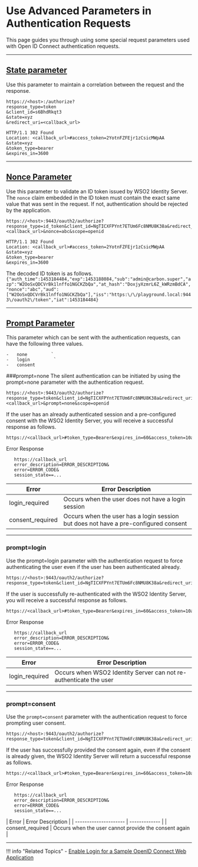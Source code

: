# Use Advanced Parameters in Authentication Requests

This page guides you through using some special request parameters used with Open ID Connect authentication requests.

 ----
 
## [State parameter](../../../concepts/authentication/traditional-authentication-request#state-parameter)
Use this parameter to maintain a correlation between the request and the response.

```tab="Sample Request"
https://<host>:/authorize?
response_type=token
&client_id=s6BhdRkqt3
&state=xyz
&redirect_uri=<callback_url>
```

```tab="Sample Response"
HTTP/1.1 302 Found
Location: <callback_url>#access_token=2YotnFZFEjr1zCsicMWpAA
&state=xyz
&token_type=bearer
&expires_in=3600
```
 ----
 
## [Nonce Parameter](../../authentication/concepts/traditional-authentication-request#nonce-parameter)
Use this parameter to validate an ID token issued by WSO2 Identity Server.
The `nonce` claim embedded in the ID token must contain the exact same value that was sent in the request. 
If not, authentication should be rejected by the application.

```tab="Sample Request"
https://<host>:9443/oauth2/authorize?response_type=id_token&client_id=NgTICXFPYnt7ETUm6Fc8NMU8K38a&redirect_uri=<callback_url>&nonce=abc&scope=openid
```

```tab="Sample Response"
HTTP/1.1 302 Found
Location: <callback_url>#access_token=2YotnFZFEjr1zCsicMWpAA
&state=xyz
&token_type=bearer
&expires_in=3600
```

The decoded ID token is as follows.
```{"auth_time":1453184484,"exp":1453188084,"sub":"admin@carbon.super","azp":"W2OoSxQDCVrBk1lnffo1NGCKZbQa","at_hash":"DoxjyXzmrL6Z_kWRzmBdCA","nonce":"abc","aud":["W2OoSxQDCVrBk1lnffo1NGCKZbQa"],"iss":"https:\/\/playground.local:9443\/oauth2\/token","iat":1453184484}```

 ----
 
## [Prompt Parameter](../../authentication/concepts/traditional-authentication-request#prompt-parameter)
This parameter which can be sent with the authentication requests, can have the following three values.
    
    -   none         `
    -   login         `
    -   consent
    
###prompt=none
The silent authentication can be initiated by using the prompt=none parameter with the authentication request.

```tab="Sample Request"
https://<host>:9443/oauth2/authorize?response_type=token&client_id=NgTICXFPYnt7ETUm6Fc8NMU8K38a&redirect_uri=<callback_url>&prompt=none&scope=openid
```

If the user has an already authenticated session and a pre-configured consent with the WSO2 Identity Server, you will receive a successful response as follows.

```tab="Successful Response"
https://<callback_url>#token_type=Bearer&expires_in=60&access_token=10a361a99aa4bd6e0aa79c6ea7bcdb66
```

Error Response
```
   https://callback_url
   error_description=ERROR_DESCRIPTION&
   error=ERROR_CODE&
   session_state==...
```
    
   | Error                 | Error Description         | 
   | --------------------- | ------------- | 
   | login_required | Occurs when the user does not have a login session  |                            
   | consent_required           | Occurs when the user has a login session but does not have a pre-configured consent  |                              
   
----


### prompt=login
Use the prompt=login parameter with the authentication request to force authenticating the user even if the user has been authenticated already.

```tab="Sample Request"
https://<host>:9443/oauth2/authorize?response_type=token&client_id=NgTICXFPYnt7ETUm6Fc8NMU8K38a&redirect_uri=http://localhost:8080/playground2/oauth2client&prompt=none&scope=openid
```

If the user is successfully re-authenticated with the WSO2 Identity Server, you will receive a successful response as follows.

```tab="Successful Response"
https://<callback_url>#token_type=Bearer&expires_in=60&access_token=10a361a99aa4bd6e0aa79c6ea7bcdb66
```

Error Response
```
   https://callback_url
   error_description=ERROR_DESCRIPTION&
   error=ERROR_CODE&
   session_state==...
```

| Error                  | Error Description         | 
   | --------------------- | ------------- | 
   | login_required | Occurs when WSO2 Identity Server can not re-authenticate the user  |                            
   
   ----
   
### prompt=consent
Use the `prompt=consent` parameter with the authentication request to force prompting user consent.
 
 ```tab="Sample Request"
 https://<host>:9443/oauth2/authorize?response_type=token&client_id=NgTICXFPYnt7ETUm6Fc8NMU8K38a&redirect_uri=http://localhost:8080/playground2/oauth2client&prompt=consent&scope=openid&access_token=10a361a99aa4bd6e0aa79c6ea7bcdb66
 ```
 
 If the user has successfully provided the consent again, even if the consent is already given,  the WSO2 Identity Server will return a successful response as follows.

 ```tab="Successful Response"
 https://<callback_url>#token_type=Bearer&expires_in=60&access_token=10a361a99aa4bd6e0aa79c6ea7bcdb66
 ```
 
 Error Response
 ```
    https://callback_url
    error_description=ERROR_DESCRIPTION&
    error=ERROR_CODE&
    session_state==...
 ```
 
 | Error                 | Error Description         | 
    | --------------------- | ------------- | 
    | consent_required | Occurs when the user cannot provide the consent again  | 
    
   ----
     
!!! info "Related Topics"
     - [Enable Login for a Sample OpenID Connect Web Application](../../../concepts/authentication/traditional-authentication-request)